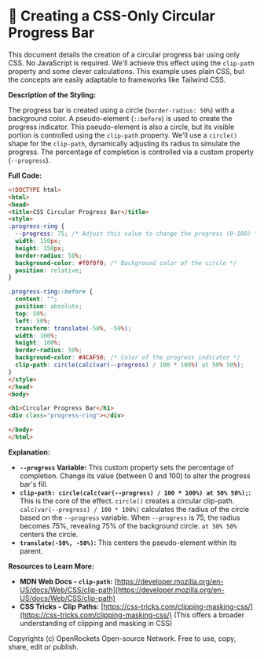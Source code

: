 # 🐞 Creating a CSS-Only Circular Progress Bar


This document details the creation of a circular progress bar using only CSS. No JavaScript is required.  We'll achieve this effect using the `clip-path` property and some clever calculations. This example uses plain CSS, but the concepts are easily adaptable to frameworks like Tailwind CSS.

**Description of the Styling:**

The progress bar is created using a circle (`border-radius: 50%`) with a background color.  A pseudo-element (`::before`) is used to create the progress indicator. This pseudo-element is also a circle, but its visible portion is controlled using the `clip-path` property.  We'll use a `circle()` shape for the `clip-path`, dynamically adjusting its radius to simulate the progress.  The percentage of completion is controlled via a custom property (`--progress`).


**Full Code:**

```html
<!DOCTYPE html>
<html>
<head>
<title>CSS Circular Progress Bar</title>
<style>
.progress-ring {
  --progress: 75; /* Adjust this value to change the progress (0-100) */
  width: 150px;
  height: 150px;
  border-radius: 50%;
  background-color: #f0f0f0; /* Background color of the circle */
  position: relative;
}

.progress-ring::before {
  content: "";
  position: absolute;
  top: 50%;
  left: 50%;
  transform: translate(-50%, -50%);
  width: 100%;
  height: 100%;
  border-radius: 50%;
  background-color: #4CAF50; /* Color of the progress indicator */
  clip-path: circle(calc(var(--progress) / 100 * 100%) at 50% 50%);
}
</style>
</head>
<body>

<h1>Circular Progress Bar</h1>
<div class="progress-ring"></div>

</body>
</html>
```

**Explanation:**

* **`--progress` Variable:** This custom property sets the percentage of completion. Change its value (between 0 and 100) to alter the progress bar's fill.
* **`clip-path: circle(calc(var(--progress) / 100 * 100%) at 50% 50%);`:** This is the core of the effect.  `circle()` creates a circular clip-path. `calc(var(--progress) / 100 * 100%)` calculates the radius of the circle based on the `--progress` variable.  When `--progress` is 75, the radius becomes 75%, revealing 75% of the background circle. `at 50% 50%` centers the circle.
* **`translate(-50%, -50%)`:** This centers the pseudo-element within its parent.


**Resources to Learn More:**

* **MDN Web Docs - `clip-path`:** [https://developer.mozilla.org/en-US/docs/Web/CSS/clip-path](https://developer.mozilla.org/en-US/docs/Web/CSS/clip-path)
* **CSS Tricks - Clip Paths:** [https://css-tricks.com/clipping-masking-css/](https://css-tricks.com/clipping-masking-css/) (This offers a broader understanding of clipping and masking in CSS)


Copyrights (c) OpenRockets Open-source Network. Free to use, copy, share, edit or publish.

